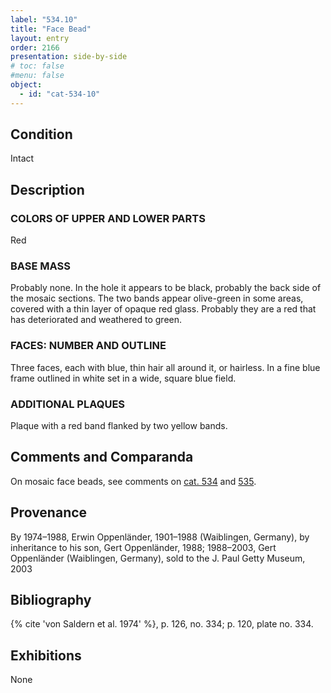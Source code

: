 ```yaml
---
label: "534.10"
title: "Face Bead"
layout: entry
order: 2166
presentation: side-by-side
# toc: false
#menu: false 
object:
  - id: "cat-534-10"
---
```


## Condition

Intact

## Description

### COLORS OF UPPER AND LOWER PARTS

Red

### BASE MASS

Probably none. In the hole it appears to be black, probably the back side of the mosaic sections. The two bands appear olive-green in some areas, covered with a thin layer of opaque red glass. Probably they are a red that has deteriorated and weathered to green.

### FACES: NUMBER AND OUTLINE

Three faces, each with blue, thin hair all around it, or hairless. In a fine blue frame outlined in white set in a wide, square blue field.

### ADDITIONAL PLAQUES 

Plaque with a red band flanked by two yellow bands.

## Comments and Comparanda

On mosaic face beads, see comments on [cat. 534](/catalogue/cat-534) and [535](/catalogue/cat-535).

## Provenance

By 1974–1988, Erwin Oppenländer, 1901–1988 (Waiblingen, Germany), by inheritance to his son, Gert Oppenländer, 1988; 1988–2003, Gert Oppenländer (Waiblingen, Germany), sold to the J. Paul Getty Museum, 2003

## Bibliography

{% cite 'von Saldern et al. 1974' %}, p. 126, no. 334; p. 120, plate no. 334.

## Exhibitions

None